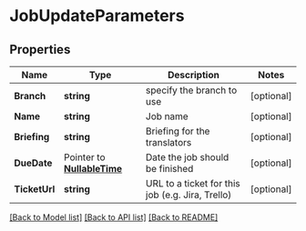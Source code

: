 # JobUpdateParameters

## Properties

Name | Type | Description | Notes
------------ | ------------- | ------------- | -------------
**Branch** | **string** | specify the branch to use | [optional] 
**Name** | **string** | Job name | [optional] 
**Briefing** | **string** | Briefing for the translators | [optional] 
**DueDate** | Pointer to [**NullableTime**](time.Time.md) | Date the job should be finished | [optional] 
**TicketUrl** | **string** | URL to a ticket for this job (e.g. Jira, Trello) | [optional] 

[[Back to Model list]](../README.md#documentation-for-models) [[Back to API list]](../README.md#documentation-for-api-endpoints) [[Back to README]](../README.md)


